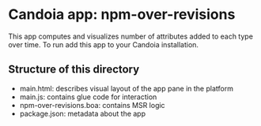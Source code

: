 # Candoia app: npm-over-revisions
This app computes and visualizes number of attributes added to each 
type over time. To run add this app to your Candoia installation.

## Structure of this directory

- main.html: describes visual layout of the app pane in the platform
- main.js: contains glue code for interaction
- npm-over-revisions.boa: contains MSR logic 
- package.json: metadata about the app
